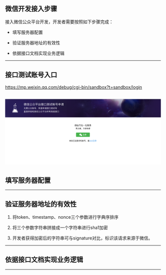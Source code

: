 ## 微信开发接入步骤

  接入微信公众平台开发，开发者需要按照如下步骤完成：

* 填写服务器配置

* 验证服务器地址的有效性

* 依据接口文档实现业务逻辑

---
## 接口测试账号入口

https://mp.weixin.qq.com/debug/cgi-bin/sandbox?t=sandbox/login

![](images/01@2x.png)
---

## 填写服务器配置


---

## 验证服务器地址的有效性

1. 将token、timestamp、nonce三个参数进行字典序排序

2. 将三个参数字符串拼接成一个字符串进行sha1加密

3. 开发者获得加密后的字符串可与signature对比，标识该请求来源于微信。

---

## 依据接口文档实现业务逻辑

---




